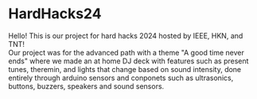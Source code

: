 # HardHacks24
Hello! This is our project for hard hacks 2024 hosted by IEEE, HKN, and TNT!  
Our project was for the advanced path with a theme "A good time never ends" where we made an at home DJ deck with features such as present tunes, theremin, and lights that change based on sound intensity, done entirely through arduino sensors and conponets such as ultrasonics, buttons, buzzers, speakers and sound sensors.

